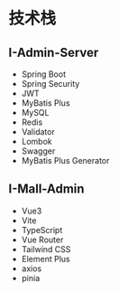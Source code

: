 # 技术栈

## I-Admin-Server

* Spring Boot
* Spring Security
* JWT
* MyBatis Plus
* MySQL
* Redis
* Validator
* Lombok
* Swagger
* MyBatis Plus Generator





## I-Mall-Admin

* Vue3
* Vite
* TypeScript
* Vue Router
* Tailwind CSS
* Element Plus
* axios
* pinia
